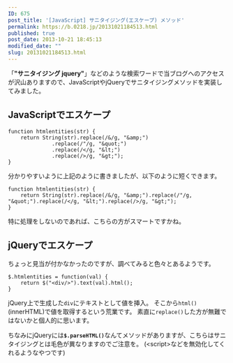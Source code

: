 ```yaml
---
ID: 675
post_title: '[JavaScript] サニタイジング(エスケープ) メソッド'
permalink: https://b.0218.jp/20131021184513.html
published: true
post_date: 2013-10-21 18:45:13
modified_date: ""
slug: 20131021184513.html
---
```

「<strong>"サニタイジング jquery"</strong>」などのような検索ワードで当ブログへのアクセスが沢山ありますので、JavaScriptやjQueryでサニタイジングメソッドを実装してみました。
<!--more-->
<h2>JavaScriptでエスケープ</h2>
<pre class="language-javascript"><code>function htmlentities(str) {
    return String(str).replace(/&amp;/g, &quot;&amp;amp;&quot;)
              .replace(/&quot;/g, &quot;&amp;quot;&quot;)
              .replace(/&lt;/g, &quot;&amp;lt;&quot;)
              .replace(/&gt;/g, &quot;&amp;gt;&quot;);
}</code></pre>

分かりやすいように上記のように書きましたが、以下のように短くできます。
<pre class="language-javascript"><code>function htmlentities(str) {
    return String(str).replace(/&amp;/g, &quot;&amp;amp;&quot;).replace(/&quot;/g, &quot;&amp;quot;&quot;).replace(/&lt;/g, &quot;&amp;lt;&quot;).replace(/&gt;/g, &quot;&amp;gt;&quot;);
}</code></pre>
特に処理をしないのであれば、こちらの方がスマートですかね。

<h2>jQueryでエスケープ</h2>
ちょっと見当が付かなかったのですが、調べてみると色々とあるようです。
<pre class="language-javascript"><code>$.htmlentities = function(val) {
    return $("&lt;div/&gt;").text(val).html();
}</code></pre>

jQuery上で生成した<code>div</code>にテキストとして値を挿入。
そこから<code>html()</code>(innerHTML)で値を取得するという荒業です。
素直に<code>replace()</code>した方が無難ではないかと個人的に思います。

ちなみにjQueryには<code><strong>$.parseHTML()</strong></code>なんてメソッドがありますが、こちらはサニタイジングとは毛色が異なりますのでご注意を。
<span class="text-muted">(&lt;script&gt;などを無効化してくれるようなやつです)</span>